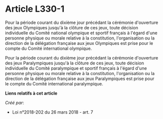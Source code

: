 # Article L330-1

Pour la période courant du dixième jour précédant la cérémonie d'ouverture des jeux Olympiques jusqu'à la clôture de ces
jeux, toute décision individuelle du Comité national olympique et sportif français à l'égard d'une personne physique ou
morale relative à la constitution, l'organisation ou la direction de la délégation française aux jeux Olympiques est prise
pour le compte du Comité international olympique.

Pour la période courant du dixième jour précédant la cérémonie d'ouverture des jeux Paralympiques jusqu'à la clôture de ces
jeux, toute décision individuelle du Comité paralympique et sportif français à l'égard d'une personne physique ou morale
relative à la constitution, l'organisation ou la direction de la délégation française aux jeux Paralympiques est prise pour
le compte du Comité international paralympique.

**Liens relatifs à cet article**

_Créé par_:

  - Loi n°2018-202 du 26 mars 2018 - art. 7
